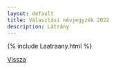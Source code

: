 ```yaml
---
layout: default
title: Választási névjegyzék 2022
description: Látrány
---
```


{% include Laatraany.html %}

[Vissza](./)